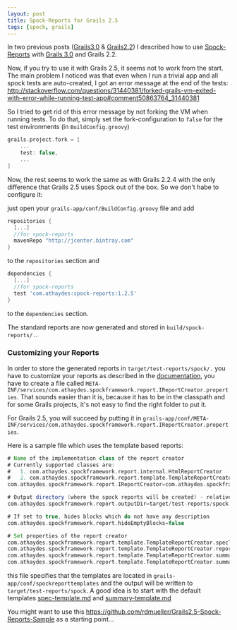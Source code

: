 ```yaml
---
layout: post
title: Spock-Reports for Grails 2.5
tags: [spock, grails]
---
```


In two previous posts ([Grails3.0](https://rdmueller.github.io/Spock-Reports-with-Grails-3.0/) & [Grails2.2](https://rdmueller.github.io/Spock-Reports-with-Grails-2.2/)) I described how to use [Spock-Reports](https://github.com/renatoathaydes/spock-reports) with [Grails 3.0](http://www.grails.org) and Grails 2.2. 

Now, if you try to use it with Grails 2.5, it seems not to work from the start. The main problem I noticed was that even
when I run a trivial app and all spock tests are auto-created, I got an error message at the end of the tests: 
http://stackoverflow.com/questions/31440381/forked-grails-vm-exited-with-error-while-running-test-app#comment50863764_31440381

So I tried to get rid of this error message by not forking the VM when running tests. To do that, simply set the fork-configuration
to `false` for the test environments (in `BuildConfig.groovy`)

```groovy
grails.project.fork = [
    ...
    test: false,
    ...
]
```

Now, the rest seems to work the same as with Grails 2.2.4 with the only difference that Grails 2.5 uses Spock out of the box. 
So we don't habe to configure it:

just open your `grails-app/conf/BuildConfig.groovy` file and add

```groovy
repositories {
  [...]
  //for spock-reports
  mavenRepo "http://jcenter.bintray.com"
}
```

to the `repositories` section and

```groovy
dependencies {
  [...]
  //for spock-reports
  test 'com.athaydes:spock-reports:1.2.5'  
}
```

to the `dependencies` section.

The standard reports are now generated and stored in `build/spock-reports/.`.

### Customizing your Reports

In order to store the generated reports in `target/test-reports/spock/.` you have to customize your reports as described in the [documentation](https://github.com/renatoathaydes/spock-reports#customizing-the-reports), you have to create a file called `META-INF/services/com.athaydes.spockframework.report.IReportCreator.properties`. 
That sounds easier than it is, because it has to be in the classpath and for some Grails projects, it's not easy to find the right folder to put it.

For Grails 2.5, you will succeed by putting it in `grails-app/conf/META-INF/services/com.athaydes.spockframework.report.IReportCreator.properties`.

Here is a sample file which uses the template based reports:

```groovy
# Name of the implementation class of the report creator
# Currently supported classes are:
#   1. com.athaydes.spockframework.report.internal.HtmlReportCreator
#   2. com.athaydes.spockframework.report.template.TemplateReportCreator
com.athaydes.spockframework.report.IReportCreator=com.athaydes.spockframework.report.template.TemplateReportCreator

# Output directory (where the spock reports will be created) - relative to working directory
com.athaydes.spockframework.report.outputDir=target/test-reports/spock

# If set to true, hides blocks which do not have any description
com.athaydes.spockframework.report.hideEmptyBlocks=false

# Set properties of the report creator
com.athaydes.spockframework.report.template.TemplateReportCreator.specTemplateFile=/spockreporttemplate/spec-template.md
com.athaydes.spockframework.report.template.TemplateReportCreator.reportFileExtension=md
com.athaydes.spockframework.report.template.TemplateReportCreator.summaryTemplateFile=/spockreporttemplate/summary-template.md
com.athaydes.spockframework.report.template.TemplateReportCreator.summaryFileName=summary.md
```

this file specifies that the templates are located in `grails-app/conf/spockreporttemplates` and the output
will be written to `target/test-reports/spock`. A good idea is to start with the default templates [spec-template.md](https://github.com/renatoathaydes/spock-reports/blob/master/src/main/resources/templateReportCreator/spec-template.md) and [summary-template.md](https://github.com/renatoathaydes/spock-reports/blob/master/src/main/resources/templateReportCreator/summary-template.md)

You might want to use this https://github.com/rdmueller/Grails2.5-Spock-Reports-Sample as a starting point...
